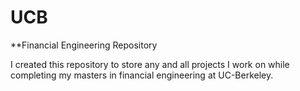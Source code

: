 # UCB
**Financial Engineering Repository

I created this repository to store any and all projects I work on while completing my masters in financial engineering at UC-Berkeley.
